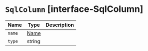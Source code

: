 # `SqlColumn` [interface-SqlColumn]

| Name | Type | Description |
| - | - | - |
| `name` | [Name](./Name.md) | &nbsp; |
| `type` | string | &nbsp; |
